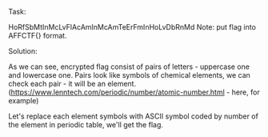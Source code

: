 Task:

HoRfSbMtInMcLvFlAcAmInMcAmTeErFmInHoLvDbRnMd
Note: put flag into AFFCTF{} format.

Solution:

As we can see, encrypted flag consist of pairs of letters - uppercase one and lowercase one.
Pairs look like symbols of chemical elements, we can check each pair - it will be an element.
(https://www.lenntech.com/periodic/number/atomic-number.html - here, for example)

Let's replace each element symbols with ASCII symbol coded by number of the element in periodic table, we'll get the flag.  


